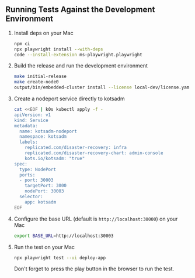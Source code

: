 ## Running Tests Against the Development Environment

1. Install deps on your Mac

   ```bash
   npm ci
   npx playwright install --with-deps
   code --install-extension ms-playwright.playwright
   ```

1. Build the release and run the development environment

   ```bash
   make initial-release
   make create-node0
   output/bin/embedded-cluster install --license local-dev/license.yaml
   ```

1. Create a nodeport service directly to kotsadm

   ```bash
   cat <<EOF | k0s kubectl apply -f -
   apiVersion: v1
   kind: Service
   metadata:
     name: kotsadm-nodeport
     namespace: kotsadm
     labels:
       replicated.com/disaster-recovery: infra
       replicated.com/disaster-recovery-chart: admin-console
       kots.io/kotsadm: "true"
   spec:
     type: NodePort
     ports:
     - port: 30003
       targetPort: 3000
       nodePort: 30003
     selector:
       app: kotsadm
   EOF
   ```

1. Configure the base URL (default is `http://localhost:30000`) on your Mac

   ```bash
   export BASE_URL=http://localhost:30003
   ```

1. Run the test on your Mac

   ```bash
   npx playwright test --ui deploy-app
   ```

   Don't forget to press the play button in the browser to run the test.
